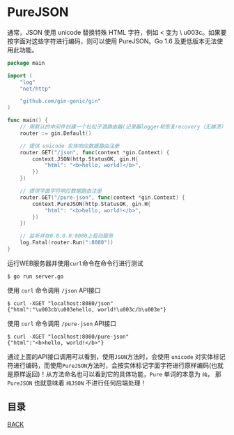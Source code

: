 # PureJSON

通常，JSON 使用 unicode 替换特殊 HTML 字符，例如 < 变为 \ u003c。如果要按字面对这些字符进行编码，则可以使用 PureJSON。Go 1.6 及更低版本无法使用此功能。

```go
package main

import (
	"log"
	"net/http"

	"github.com/gin-gonic/gin"
)

func main() {
	// 用默认的中间件创建一个杜松子酒路由器(记录器logger和恢复recovery（无崩溃）中间件)
	router := gin.Default()

	// 提供 unicode 实体响应数据路由注册
	router.GET("/json", func(context *gin.Context) {
		context.JSON(http.StatusOK, gin.H{
			"html": "<b>hello, world!</b>",
		})
	})

	// 提供字面字符响应数据路由注册
	router.GET("/pure-json", func(context *gin.Context) {
		context.PureJSON(http.StatusOK, gin.H{
			"html": "<b>hello, world!</b>",
		})
	})

	// 监听并在0.0.0.0:8080上启动服务
	log.Fatal(router.Run(":8080"))
}
```

运行WEB服务器并使用`curl`命令在命令行进行测试

```shell
$ go run server.go
```

使用 `curl` 命令调用 `/json` API接口

```shell
$ curl -XGET "localhost:8080/json"          
{"html":"\u003cb\u003ehello, world!\u003c/b\u003e"}
```

使用 `curl` 命令调用 `/pure-json` API接口

```shell
$ curl -XGET "localhost:8080/pure-json"   
{"html":"<b>hello, world!</b>"}
```

通过上面的API接口调用可以看到，使用`JSON`方法时，会使用 `unicode` 对实体标记符进行编码，而使用`PureJSON`方法时，会按实体标记字面字符进行原样编码(也就是原样返回)！从方法命名也可以看到它的具体功能，`Pure` 单词的本意为 `纯`， 那 `PureJSON` 也就意味着 `纯JSON` 不进行任何后端处理！

## 目录

[BACK](../gin-use.md)
